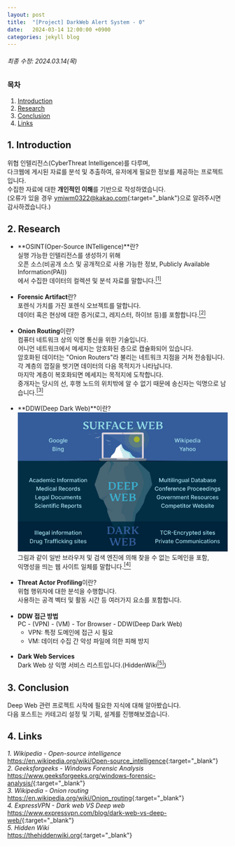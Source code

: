 ```yaml
---
layout: post
title:  "[Project] DarkWeb Alert System - 0"
date:   2024-03-14 12:00:00 +0900
categories: jekyll blog
---
```


###### 최종 수정: 2024.03.14(목)

### 목차
1. [Introduction](#1-introduction)
2. [Research](#2-research)
3. [Conclusion](#3-conclusion)
4. [Links](#4-links)


## 1. Introduction
위협 인텔리전스(CyberThreat Intelligence)를 다루며,  
다크웹에 게시된 자료를 분석 및 추출하여, 유저에게 필요한 정보를 제공하는 프로젝트입니다.  
수집한 자료에 대한 **개인적인 이해**를 기반으로 작성하였습니다.  
(오류가 있을 경우 <ymiwm0322@kakao.com>{:target="_blank"}으로 알려주시면 감사하겠습니다.)

## 2. Research
- **OSINT(Oper-Source INTelligence)**란?  
실행 가능한 인텔리전스를 생성하기 위해  
오픈 소스(비공개 소스 및 공개적으로 사용 가능한 정보, Publicly Available Information(PAI))  
에서 수집한 데이터의 컬렉션 및 분석 자료를 말합니다.<a href="https://en.wikipedia.org/wiki/Open-source_intelligence" target="_blank"><sup>[1]</sup></a>
<br><br>
- **Forensic Artifact**란?  
포렌식 가치를 가진 포렌식 오브젝트를 말합니다.  
데이터 혹은 현상에 대한 증거(로그, 레지스터, 하이브 등)를 포함합니다.<a href="https://www.geeksforgeeks.org/windows-forensic-analysis/" target="_blank"><sup>[2]</sup></a>
<br><br>
- **Onion Routing**이란?  
컴퓨터 네트워크 상의 익명 통신을 위한 기술입니다.  
어니언 네트워크에서 메세지는 암호화된 층으로 캡슐화되어 있습니다.  
암호화된 데이터는 "Onion Routers"라 불리는 네트워크 지점을 거쳐 전송됩니다.  
각 계층의 껍질을 벗기면 데이터의 다음 목적지가 나타납니다.  
마지막 계층이 복호화되면 메세지는 목적지에 도착합니다.  
중개자는 당시의 선, 후행 노드의 위치밖에 알 수 없기 때문에 송신자는 익명으로 남습니다.<a href="https://en.wikipedia.org/wiki/Onion_routing" target="_blank"><sup>[3]</sup></a>
<br><br>
- **DDW(Deep Dark Web)**이란?
![Web Iceberg](/assets/images/2024/03/14/deep-web-iceberg.jpg)  
그림과 같이 일반 브라우저 및 검색 엔진에 의해 찾을 수 없는 도메인을 포함,  
익명성을 띄는 웹 사이트 일체를 말합니다.<a href="https://www.expressvpn.com/blog/dark-web-vs-deep-web/" target="_blank"><sup>[4]</sup></a>
<br><br>
- **Threat Actor Profiling**이란?  
위협 행위자에 대한 분석을 수행합니다.  
사용하는 공격 벡터 및 활동 시간 등 여러가지 요소를 포함합니다.
<br><br>
- **DDW 접근 방법**  
PC - (VPN) - (VM) - Tor Browser - DDW(Deep Dark Web)  
    - VPN: 특정 도메인에 접근 시 필요
    - VM: 데이터 수집 간 악성 파일에 의한 피해 방지
<br><br>
- **Dark Web Services**  
Dark Web 상 익명 서비스 리스트입니다.(HiddenWiki<a href="https://thehiddenwiki.org/" target="_blank"><sup>[5]</sup></a>)


## 3. Conclusion
Deep Web 관련 프로젝트 시작에 필요한 지식에 대해 알아봤습니다.  
다음 포스트는 카테고리 설정 및 기획, 설계를 진행해보겠습니다.


## 4. Links
*1. Wikipedia - Open-source intelligence*  
<https://en.wikipedia.org/wiki/Open-source_intelligence>{:target="_blank"}  
*2. Geeksforgeeks - Windows Forensic Analysis*  
<https://www.geeksforgeeks.org/windows-forensic-analysis/>{:target="_blank"}  
*3. Wikipedia - Onion routing*  
<https://en.wikipedia.org/wiki/Onion_routing>{:target="_blank"}  
*4. ExpressVPN - Dark web VS Deep web*  
<https://www.expressvpn.com/blog/dark-web-vs-deep-web/>{:target="_blank"}  
*5. Hidden Wiki*  
<https://thehiddenwiki.org>{:target="_blank"}